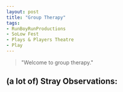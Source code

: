```yaml
---
layout: post
title: "Group Therapy"
tags:
- RunBoyRunProductions
- SoLow Fest
- Plays & Players Theatre
- Play
---
```

> "Welcome to group therapy."

## (a lot of) Stray Observations:
